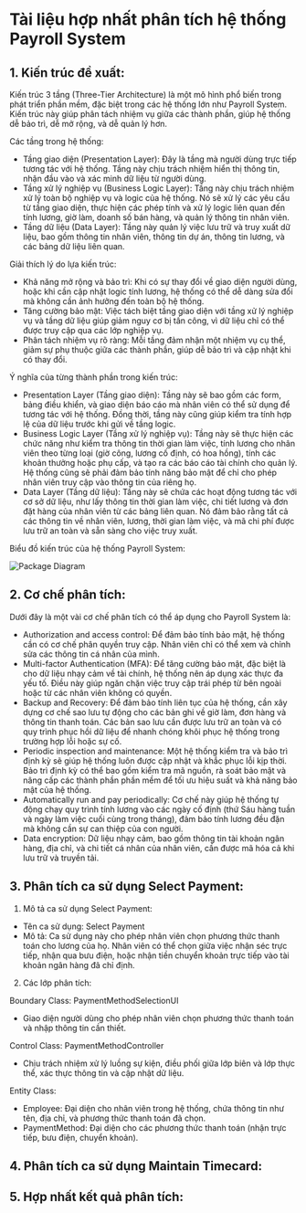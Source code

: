 # Tài liệu hợp nhất phân tích hệ thống Payroll System

## 1. Kiến trúc đề xuất:

Kiến trúc 3 tầng (Three-Tier Architecture) là một mô hình phổ biến trong phát triển phần mềm, đặc biệt trong các hệ thống lớn như Payroll System. Kiến trúc này giúp phân tách nhiệm vụ giữa các thành phần, giúp hệ thống dễ bảo trì, dễ mở rộng, và dễ quản lý hơn. 

Các tầng trong hệ thống:
- Tầng giao diện (Presentation Layer): Đây là tầng mà người dùng trực tiếp tương tác với hệ thống. Tầng này chịu trách nhiệm hiển thị thông tin, nhận đầu vào và xác minh dữ liệu từ người dùng.
- Tầng xử lý nghiệp vụ (Business Logic Layer): Tầng này chịu trách nhiệm xử lý toàn bộ nghiệp vụ và logic của hệ thống. Nó sẽ xử lý các yêu cầu từ tầng giao diện, thực hiện các phép tính và xử lý logic liên quan đến tính lương, giờ làm, doanh số bán hàng, và quản lý thông tin nhân viên.
- Tầng dữ liệu (Data Layer): Tầng này quản lý việc lưu trữ và truy xuất dữ liệu, bao gồm thông tin nhân viên, thông tin dự án, thông tin lương, và các bảng dữ liệu liên quan.

Giải thích lý do lựa kiến trúc: 
- Khả năng mở rộng và bảo trì: Khi có sự thay đổi về giao diện người dùng, hoặc khi cần cập nhật logic tính lương, hệ thống có thể dễ dàng sửa đổi mà không cần ảnh hưởng đến toàn bộ hệ thống.
- Tăng cường bảo mật: Việc tách biệt tầng giao diện với tầng xử lý nghiệp vụ và tầng dữ liệu giúp giảm nguy cơ bị tấn công, vì dữ liệu chỉ có thể được truy cập qua các lớp nghiệp vụ.
- Phân tách nhiệm vụ rõ ràng: Mỗi tầng đảm nhận một nhiệm vụ cụ thể, giảm sự phụ thuộc giữa các thành phần, giúp dễ bảo trì và cập nhật khi có thay đổi.

Ý nghĩa của từng thành phần trong kiến trúc: 
- Presentation Layer (Tầng giao diện): Tầng này sẽ bao gồm các form, bảng điều khiển, và giao diện báo cáo mà nhân viên có thể sử dụng để tương tác với hệ thống. Đồng thời, tầng này cũng giúp kiểm tra tính hợp lệ của dữ liệu trước khi gửi về tầng logic.
- Business Logic Layer (Tầng xử lý nghiệp vụ): Tầng này sẽ thực hiện các chức năng như kiểm tra thông tin thời gian làm việc, tính lương cho nhân viên theo từng loại (giờ công, lương cố định, có hoa hồng), tính các khoản thưởng hoặc phụ cấp, và tạo ra các báo cáo tài chính cho quản lý. Hệ thống cũng sẽ phải đảm bảo tính năng bảo mật để chỉ cho phép nhân viên truy cập vào thông tin của riêng họ.
- Data Layer (Tầng dữ liệu): Tầng này sẽ chứa các hoạt động tương tác với cơ sở dữ liệu, như lấy thông tin thời gian làm việc, chi tiết lương và đơn đặt hàng của nhân viên từ các bảng liên quan. Nó đảm bảo rằng tất cả các thông tin về nhân viên, lương, thời gian làm việc, và mã chi phí được lưu trữ an toàn và sẵn sàng cho việc truy xuất.

Biểu đồ kiến trúc của hệ thống Payroll System:

![Package Diagram](https://www.planttext.com/api/plantuml/png/UhzxlqDnIM9HIMbk3bT1Od9sOdggWbB8mrtByz8Lt3CJynLSCX_kRizJKgZcKW02k18aEGM_z6CR7kwUcwdWSdXdNhgIGcAnGa1HQd5gNabYIMP-dazYPMgHWerD3eYsi-EgvSAmAUBXxhKAFeVt0etA09bPe13sSFTI34jnAGDQw5HQd9cNMbpiav-UcKo4ZIuFTwzNy04PKefXJKXHQQM2yyDTQmjGbG6jSKaiISHYEXRlwkhQON4K5pPtWfJ23UPoICrB0SO60000__y30000)

## 2. Cơ chế phân tích:

Dưới đây là một vài cơ chế phân tích có thể áp dụng cho Payroll System là: 
- Authorization and access control: Để đảm bảo tính bảo mật, hệ thống cần có cơ chế phân quyền truy cập. Nhân viên chỉ có thể xem và chỉnh sửa các thông tin cá nhân của mình.
- Multi-factor Authentication (MFA): Để tăng cường bảo mật, đặc biệt là cho dữ liệu nhạy cảm về tài chính, hệ thống nên áp dụng xác thực đa yếu tố. Điều này giúp ngăn chặn việc truy cập trái phép từ bên ngoài hoặc từ các nhân viên không có quyền.
- Backup and Recovery: Để đảm bảo tính liên tục của hệ thống, cần xây dựng cơ chế sao lưu tự động cho các bản ghi về giờ làm, đơn hàng và thông tin thanh toán. Các bản sao lưu cần được lưu trữ an toàn và có quy trình phục hồi dữ liệu để nhanh chóng khôi phục hệ thống trong trường hợp lỗi hoặc sự cố.
- Periodic inspection and maintenance: Một hệ thống kiểm tra và bảo trì định kỳ sẽ giúp hệ thống luôn được cập nhật và khắc phục lỗi kịp thời. Bảo trì định kỳ có thể bao gồm kiểm tra mã nguồn, rà soát bảo mật và nâng cấp các thành phần phần mềm để tối ưu hiệu suất và khả năng bảo mật của hệ thống. 
- Automatically run and pay periodically: Cơ chế này giúp hệ thống tự động chạy quy trình tính lương vào các ngày cố định (thứ Sáu hàng tuần và ngày làm việc cuối cùng trong tháng), đảm bảo tính lương đều đặn mà không cần sự can thiệp của con người.
- Data encryption: Dữ liệu nhạy cảm, bao gồm thông tin tài khoản ngân hàng, địa chỉ, và chi tiết cá nhân của nhân viên, cần được mã hóa cả khi lưu trữ và truyền tải.

## 3. Phân tích ca sử dụng Select Payment:

1. Mô tả ca sử dụng Select Payment:
- Tên ca sử dụng: Select Payment
- Mô tả: Ca sử dụng này cho phép nhân viên chọn phương thức thanh toán cho lương của họ. Nhân viên có thể chọn giữa việc nhận séc trực tiếp, nhận qua bưu điện, hoặc nhận tiền chuyển khoản trực tiếp vào tài khoản ngân hàng đã chỉ định.
2. Các lớp phân tích:

Boundary Class: PaymentMethodSelectionUI
- Giao diện người dùng cho phép nhân viên chọn phương thức thanh toán và nhập thông tin cần thiết.

Control Class: PaymentMethodController
- Chịu trách nhiệm xử lý luồng sự kiện, điều phối giữa lớp biên và lớp thực thể, xác thực thông tin và cập nhật dữ liệu.

Entity Class:
- Employee: Đại diện cho nhân viên trong hệ thống, chứa thông tin như tên, địa chỉ, và phương thức thanh toán đã chọn.
- PaymentMethod: Đại diện cho các phương thức thanh toán (nhận trực tiếp, bưu điện, chuyển khoản).

## 4. Phân tích ca sử dụng Maintain Timecard:
## 5. Hợp nhất kết quả phân tích:

